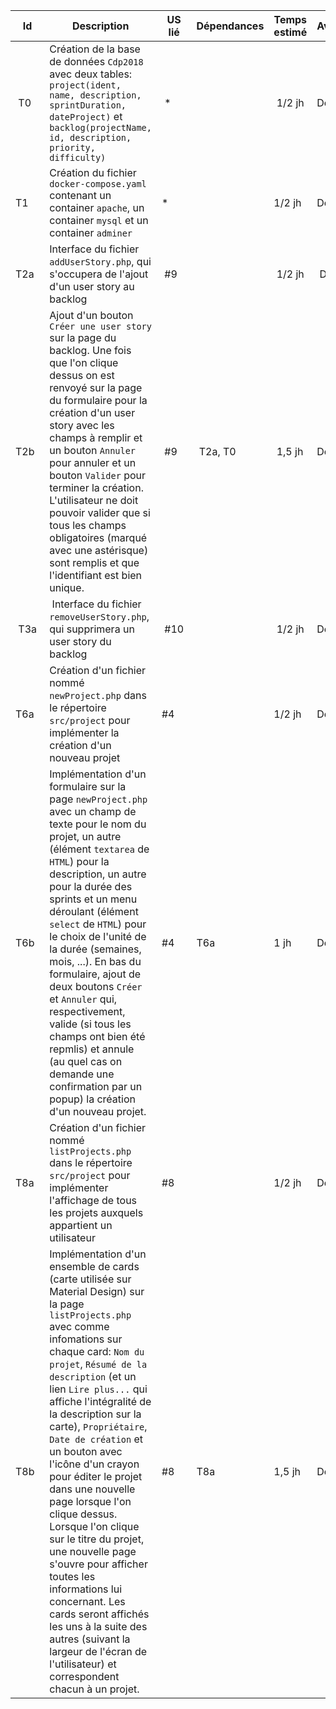| Id  | Description | US lié | Dépendances | Temps estimé | Avancement |
| --- | ----------- | --------- | ----------- | ------------ | ---------- |
| T0 | Création de la base de données ``Cdp2018`` avec deux tables: ``project(ident,  name, description, sprintDuration, dateProject)`` et ``backlog(projectName, id, description, priority, difficulty)`` | * |  | 1/2 jh | Done |
| T1 |  Création du fichier ``docker-compose.yaml`` contenant un container ``apache``, un container ``mysql`` et un container ``adminer`` | * |  |  1/2 jh | Done |
| T2a | Interface du fichier ``addUserStory.php``, qui s'occupera de l'ajout d'un user story au backlog | #9 | | 1/2 jh | Done |
| T2b | Ajout d'un bouton ``Créer une user story`` sur la page du backlog. Une fois que l'on clique dessus on est renvoyé sur la page du formulaire pour la création d'un user story avec les champs à remplir et un bouton ``Annuler`` pour annuler et un bouton ``Valider`` pour terminer la création. L'utilisateur ne doit pouvoir valider que si tous les champs obligatoires (marqué avec une astérisque) sont remplis et que l'identifiant est bien unique.| #9 | T2a, T0 | 1,5 jh | Done|
| T3a | Interface du fichier ``removeUserStory.php``, qui supprimera un user story du backlog | #10 | | 1/2 jh | Done |
| T6a | Création d'un fichier nommé ``newProject.php`` dans le répertoire ``src/project`` pour implémenter la création d'un nouveau projet | #4 |  | 1/2 jh | Done |
| T6b | Implémentation d'un formulaire sur la page ``newProject.php`` avec un champ de texte pour le nom du projet, un autre (élément ``textarea`` de ``HTML``) pour la description, un autre pour la durée des sprints et un menu déroulant (élément ``select`` de ``HTML``) pour le choix de l'unité de la durée (semaines, mois, ...). En bas du formulaire, ajout de deux boutons ``Créer`` et ``Annuler`` qui, respectivement, valide (si tous les champs ont bien été repmlis) et annule (au quel cas on demande une confirmation par un popup) la création d'un  nouveau projet.   | #4 | T6a | 1 jh | Done |
| T8a | Création d'un fichier nommé ``listProjects.php`` dans le répertoire ``src/project`` pour implémenter l'affichage de tous les projets auxquels appartient un utilisateur | #8 |  | 1/2 jh | Done |
| T8b | Implémentation d'un ensemble de cards (carte utilisée sur Material Design) sur la page ``listProjects.php`` avec comme infomations sur chaque card: ``Nom du projet``, ``Résumé de la description`` (et un lien ``Lire plus...`` qui affiche l'intégralité de la description sur la carte), ``Propriétaire``, ``Date de création`` et un bouton avec l'icône d'un crayon pour éditer le projet dans une nouvelle page lorsque l'on clique dessus. Lorsque l'on clique sur le titre du projet, une nouvelle page s'ouvre pour afficher toutes les informations lui concernant. Les cards seront affichés les uns à la suite des autres (suivant la largeur de l'écran de l'utilisateur) et correspondent chacun à un projet. | #8 | T8a | 1,5 jh | Done |
